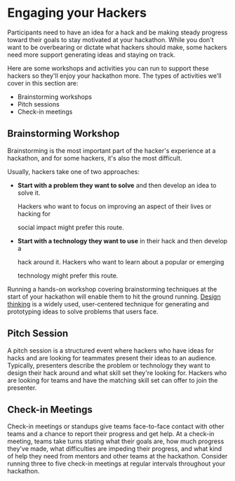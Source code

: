 # Engaging your Hackers

Participants need to have an idea for a hack and be making steady progress toward their goals to stay motivated at your hackathon. While you don't want to be overbearing or dictate what hackers should make, some hackers need more support generating ideas and staying on track.

Here are some workshops and activities you can run to support these hackers so they'll enjoy your hackathon more. The types of activities we'll cover in this section are:

* Brainstorming workshops
* Pitch sessions
* Check-in meetings

## Brainstorming Workshop

Brainstorming is the most important part of the hacker's experience at a hackathon, and for some hackers, it's also the most difficult.

Usually, hackers take one of two approaches:

* **Start with a problem they want to solve** and then develop an idea to solve it.

  Hackers who want to focus on improving an aspect of their lives or hacking for

  social impact might prefer this route.

* **Start with a technology they want to use** in their hack and then develop a

  hack around it. Hackers who want to learn about a popular or emerging

  technology might prefer this route.

Running a hands-on workshop covering brainstorming techniques at the start of your hackathon will enable them to hit the ground running. [Design thinking](https://www.designbetter.co/design-thinking) is a widely used, user-centered technique for generating and prototyping ideas to solve problems that users face.

## Pitch Session

A pitch session is a structured event where hackers who have ideas for hacks and are looking for teammates present their ideas to an audience. Typically, presenters describe the problem or technology they want to design their hack around and what skill set they're looking for. Hackers who are looking for teams and have the matching skill set can offer to join the presenter.

## Check-in Meetings

Check-in meetings or standups give teams face-to-face contact with other teams and a chance to report their progress and get help. At a check-in meeting, teams take turns stating what their goals are, how much progress they've made, what difficulties are impeding their progress, and what kind of help they need from mentors and other teams at the hackathon. Consider running three to five check-in meetings at regular intervals throughout your hackathon.

